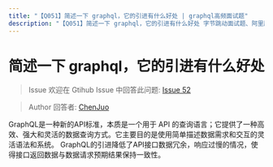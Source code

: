 ```yaml
---
title: "【Q051】简述一下 graphql，它的引进有什么好处 | graphql高频面试题"
description: "【Q051】简述一下 graphql，它的引进有什么好处 字节跳动面试题、阿里腾讯面试题、美团小米面试题。"
---
```


# 简述一下 graphql，它的引进有什么好处

> Issue
> 欢迎在 Gtihub Issue 中回答此问题: [Issue 52](https://github.com/shfshanyue/Daily-Question/issues/52)

> Author
> 回答者: [ChenJuo](https://github.com/ChenJuo)

GraphQL是一种新的API标准，本质是一个用于 API 的查询语言；它提供了一种高效、强大和灵活的数据查询方式。它主要目的是使用简单描述数据需求和交互的灵活语法和系统。
GraphQL的引进降低了API接口数据冗余，响应过慢的情况，使得接口返回数据与数据请求预期结果保持一致性。
